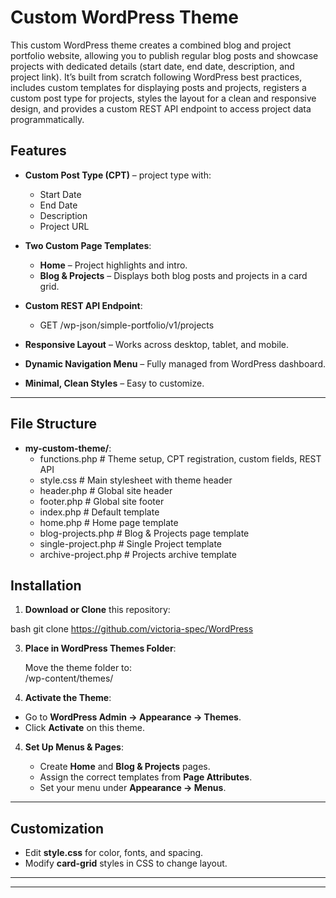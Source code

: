 # Custom WordPress Theme
This custom WordPress theme creates a combined blog and project portfolio website, allowing you to publish regular blog posts and showcase projects with dedicated details (start date, end date, description, and project link). It’s built from scratch following WordPress best practices, includes custom templates for displaying posts and projects, registers a custom post type for projects, styles the layout for a clean and responsive design, and provides a custom REST API endpoint to access project data programmatically.
## Features

* **Custom Post Type (CPT)** – project type with:
  * Start Date
  * End Date
  * Description
  * Project URL
* **Two Custom Page Templates**:
  
  * **Home** – Project highlights and intro.
  * **Blog & Projects** – Displays both blog posts and projects in a card grid.
* **Custom REST API Endpoint**:

  * GET /wp-json/simple-portfolio/v1/projects
* **Responsive Layout** – Works across desktop, tablet, and mobile.
* **Dynamic Navigation Menu** – Fully managed from WordPress dashboard.
* **Minimal, Clean Styles** – Easy to customize.

---

## File Structure

* **my-custom-theme/**:
   * functions.php         # Theme setup, CPT registration, custom fields, REST API
   * style.css             # Main stylesheet with theme header
   * header.php            # Global site header
   * footer.php            # Global site footer
   * index.php             # Default template
   * home.php              # Home page template
   * blog-projects.php     # Blog & Projects page template
   * single-project.php    # Single Project template
   * archive-project.php   # Projects archive template
 
## Installation
1. **Download or Clone** this repository:

bash
   git clone https://github.com/victoria-spec/WordPress
   
3. **Place in WordPress Themes Folder**:

   Move the theme folder to:   
   /wp-content/themes/
   
 3. **Activate the Theme**:

   * Go to **WordPress Admin → Appearance → Themes**.
   * Click **Activate** on this theme.

4. **Set Up Menus & Pages**:

   * Create **Home** and **Blog & Projects** pages.
   * Assign the correct templates from **Page Attributes**.
   * Set your menu under **Appearance → Menus**.

---

## Customization

* Edit **style.css** for color, fonts, and spacing.
* Modify **card-grid** styles in CSS to change layout.
---


---

